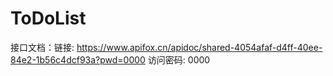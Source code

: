 # ToDoList
接口文档：链接: https://www.apifox.cn/apidoc/shared-4054afaf-d4ff-40ee-84e2-1b56c4dcf93a?pwd=0000  访问密码: 0000
